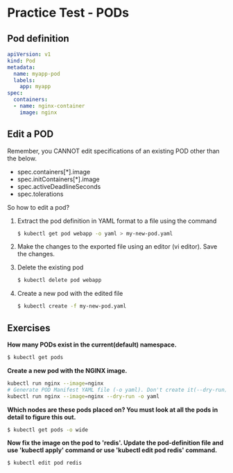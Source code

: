 # Practice Test - PODs

## Pod definition

```yaml
apiVersion: v1
kind: Pod
metadata:
  name: myapp-pod
  labels:
    app: myapp
spec:
  containers:
  - name: nginx-container
    image: nginx
```

## Edit a POD

Remember, you CANNOT edit specifications of an existing POD other than the below.

* spec.containers[*].image
* spec.initContainers[*].image
* spec.activeDeadlineSeconds
* spec.tolerations

So how to edit a pod?

1. Extract the pod definition in YAML format to a file using the command

    ```bash
    $ kubectl get pod webapp -o yaml > my-new-pod.yaml
    ```

2. Make the changes to the exported file using an editor (vi editor). Save the changes.

3. Delete the existing pod

    ```bash
    $ kubectl delete pod webapp
    ```

4. Create a new pod with the edited file

    ```bash
    $ kubectl create -f my-new-pod.yaml
    ```

## Exercises

**How many PODs exist in the current(default) namespace.**

```bash
$ kubectl get pods
```

**Create a new pod with the NGINX image.**

```bash
kubectl run nginx --image=nginx
# Generate POD Manifest YAML file (-o yaml). Don't create it(--dry-run)
kubectl run nginx --image=nginx --dry-run -o yaml
```

**Which nodes are these pods placed on? You must look at all the pods in detail to figure this out.**

```bash
$ kubectl get pods -o wide
```

**Now fix the image on the pod to 'redis'. Update the pod-definition file and use 'kubectl apply' command or use 'kubectl edit pod redis' command.**

```bash
$ kubectl edit pod redis
```
